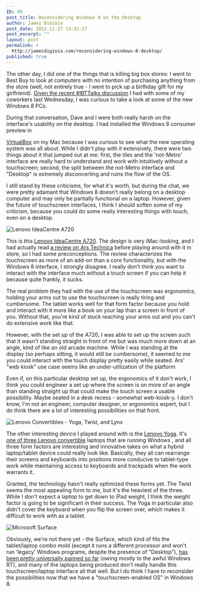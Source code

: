 ```yaml
---
ID: 99
post_title: Reconsidering Windows 8 on the Desktop
author: James DiGioia
post_date: 2012-11-27 13:32:17
post_excerpt: ""
layout: post
permalink: >
  http://jamesdigioia.com/reconsidering-windows-8-desktop/
published: true
---
```

The other day, I did one of the things that is killing big box stores: I went to Best Buy to look at computers with no intention of purchasing anything from the store (well, not entirely true - I went to pick up a birthday gift for my girlfriend). [Given the recent #IBTTalks discussion][1] I had with some of my coworkers last Wednesday, I was curious to take a look at some of the new Windows 8 PCs.

During that conversation, Dave and I were both really harsh on the interface's usability on the desktop.<!--more--> I had installed the Windows 8 consumer preview in 

[VirtualBox][2] on my Mac because I was curious to see what the new operating system was all about. While I didn't play with it extensively, there were two things about it that jumped out at me: first, the tiles and the 'not-Metro' interface are really hard to understand and work with intuitively without a touchscreen; second, the split between the not-Metro interface and "Desktop" is extremely disconcerting and ruins the flow of the OS.

I still stand by these criticisms, for what it's worth, but during the chat, we were pretty adamant that Windows 8 doesn't really belong on a desktop computer and may only be partially functional on a laptop. However, given the future of touchscreen interfaces, I think I should soften some of my criticism, because you could do some really interesting things with touch, even on a desktop.

![Lenovo IdeaCentre A720][3]

This is this [Lenovo IdeaCentre A720][4]. The design is very iMac-looking, and I had actually read [a review on Ars Technica][5] before playing around with it in store, so I had some preconceptions. The review characterizes the touchscreen as more of an add-on than a core functionality, but with the Windows 8 interface, I strongly disagree. I really don't think you want to interact with the interface much without a touch screen if you can help it because quite frankly, it sucks.

The real problem they had with the use of the touchscreen was ergonomics; holding your arms out to use the touchscreen is really tiring and cumbersome. The tablet works well for that form factor because you hold and interact with it more like a book on your lap than a screen in front of you. Without that, you're kind of stuck reaching your arms out and you can't do extensive work like that.

However, with the set up of the A720, I was able to set up the screen such that it wasn't standing straight in front of me but was much more down at an angle, kind of like an old arcade machine. While I was standing at the display (so perhaps sitting, it would still be cumbersome), it seemed to me you could interact with the touch display pretty easily while seated. Ars' "web kiosk" use case seems like an under-utilization of the platform.

Even if, on this particular desktop set up, the ergonomics of it don't work, I think you could engineer a set up where the screen is on more of an angle than standing straight up that could make the touch screen a usable possibility. Maybe seated in a desk recess - somewhat web-kiosk-y. I don't know, I'm not an engineer, computer designer, or ergonomics expert, but I do think there are a lot of interesting possibilities on that front.

![Lenovo Convertibles - Yoga, Twist, and Lynx][6]

The other interesting device I played around with is the [Lenovo Yoga][7]. It's [one of three Lenovo convertible][8] laptops that are running Windows , and all three form factors are interesting and innovative takes on what a hybrid laptop/tablet device could really look like. Basically, they all can rearrange their screens and keyboards into positions more conducive to tablet-type work while maintaining access to keyboards and trackpads when the work warrants it.

Granted, the technology hasn't really optimized these forms yet. The Twist seems the most appealing form to me, but it's the heaviest of the three. While I don't expect a laptop to get down to iPad weight, I think the weight factor is going to be significant in their success. The Yoga in particular also didn't cover the keyboard when you flip the screen over, which makes it difficult to work with as a tablet.

![Microsoft Surface][9]

Obviously, we're not there yet - the Surface, which kind of fits the tablet/laptop combo mold (except it runs a different processor and won't run 'legacy' Windows programs, despite the presence of "Desktop"), [has been pretty universally panned so far][10] (owing mostly to the awful Windows RT), and many of the laptops being produced don't really handle this touchscreen/laptop interface all that well. But I do think I have to reconsider the possibilities now that we have a "touchscreen-enabled OS" in Windows 8.

 [1]: http://www.ibtimes.com/windows-8-steven-sinofsky-state-microsoft-discussed-ibttalks-roundtable-900736 "Windows 8, Steven Sinofsky, And The State Of Microsoft Discussed In IBTTalks Roundtable"
 [2]: https://www.virtualbox.org/ "VirtualBox"
 [3]: http://jamesdigioia.com/app/uploads/2012/11/lenovo-ideacentre-a720.jpg
 [4]: http://www.lenovo.com/products/us/desktop/ideacentre/a-series/a720/ "Lenovo IdeaCentre A720"
 [5]: http://arstechnica.com/information-technology/2012/09/can-a-touchscreen-fix-windows-8-on-the-desktop/ "Can a touchscreen fix Windows 8 on the desktop?"
 [6]: http://jamesdigioia.com/app/uploads/2012/11/lenovo-convertibles-yoga-twist-and-lynx.png
 [7]: http://www.lenovo.com/products/us/laptop/ideapad/yoga/yoga-13/ "Lenovo Yoga"
 [8]: http://venturebeat.com/2012/10/09/lenovo-yoga-lynx-twist-convertibles/ "Lenovos new Windows 8 convertible tablets can fold, flip, and twist"
 [9]: http://jamesdigioia.com/app/uploads/2012/11/microsoft-surface.jpg
 [10]: http://gigaom.com/mobile/microsoft-surface-reviews-come-for-the-hardware-tolerate-the-software/ "Microsoft Surface reviews: come for the hardware, tolerate the software"